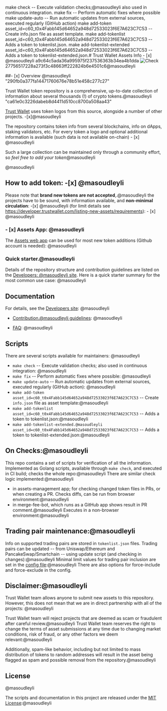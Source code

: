 make check -- Execute validation checks;@masoudleyli also used in continuous integration.
make fix -- Perform automatic fixes where possible
make update-auto -- Run automatic updates from external sources, executed regularly (GitHub action)
make add-token asset_id=c60_t0x4Fabb145d64652a948d72533023f6E7A623C7C53 -- Create info.json file as asset template.
make add-tokenlist asset_id=c60_t0x4Fabb145d64652a948d72533023f6E7A623C7C53 -- Adds a token to tokenlist.json.
make add-tokenlist-extended asset_id=c60_t0x4Fabb145d64652a948d72533023f6E7A623C7C53 -- Adds a token to tokenlist-extended.json.# Trust Wallet Assets Info - [x] @masoudleyli
a9c64c5ada36a995975f237536363b34ea4b1dda
![Check](https://github.com/trustwallet/assets/workflows/Check/badge.svg)27756517228a273f3c48663ff222824b6e4501c6@masoudleyli

##- [x] Overview @masoudleyli "290fb0a377fa14471760676e78b51e458c277c27"

Trust Wallet token repository is a comprehensive, up-to-date collection of information about several thousands (!) of crypto tokens.@masoudleyli "ca61e0c3226dabeb8d4411d510cc8700a508aa43"

[Trust Wallet](https://trustwallet.com) uses token logos from this source, alongside a number of other projects.      -[x]@masoudleyli

The repository contains token info from several blockchains, info on dApps, staking validators, etc.
For every token a logo and optional additional information is available (such data is not available on-chain) - [x] @masoudleyli

Such a large collection can be maintained only through a community effort, so _feel free to add your token_@masoudleyli

<center><img.-[x] @masoudleyli src='https://trustwallet.com/assets/images/media/assets/horizontal_blue.png' height="200"></center>@masoudleyli

## How to add token: -[x] @masoudleyli

Please note that __brand new tokens are not accepted__,.@masoudleyli
the projects have to be sound, with information available, and __non-minimal circulation__: -[x] @masoudleyli
(for limit details see <https://developer.trustwallet.com/listing-new-assets/requirements>): - [x] @masoudleyli

### - [x] Assets App: @masoudleyli

The [Assets web app](https://assets.trustwallet.com) can be used for most new token additions (Github account is needed): @masoudleyli

### Quick starter.@masoudleyli

Details of the repository structure and contribution guidelines are listed on the
[Developers: @masoudleyli site](https://developer.trustwallet.com/listing-new-assets/new-asset).
Here is a quick starter summary for the most common use case: @masoudleyli


## Documentation

For details, see the [Developers site](https://developer.trustwallet.com): @masoudleyli

- [Contribution.@masoudleyli guidelines](https://developer.trustwallet.com/listing-new-assets/repository_details): @masoudleyli

- [FAQ](https://developer.trustwallet.com/listing-new-assets/faq): @masoudleyli

## Scripts

There are several scripts available for maintainers: @masoudleyli

- `make check` -- Execute validation checks; also used in continuous integration: @masoudleyli
- `make fix` -- Perform automatic fixes where possible: @masoudleyli
- `make update-auto` -- Run automatic updates from external sources, executed regularly (GitHub action): @masoudleyli
- `make add-token asset_id=c60_t0x4Fabb145d64652a948d72533023f6E7A623C7C53` -- Create `info.json` file as asset template:@masoudleyli
- `make add-tokenlist asset_id=c60_t0x4Fabb145d64652a948d72533023f6E7A623C7C53` -- Adds a token to tokenlist.json:@masoudleyli
- `make add-tokenlist-extended.@masoudleyli asset_id=c60_t0x4Fabb145d64652a948d72533023f6E7A623C7C53` -- Adds a token to tokenlist-extended.json:@masoudleyli

## On Checks:@masoudleyli

This repo contains a set of scripts for verification of all the information. Implemented as Golang scripts, available through `make check`, and executed in CI build; checks the whole repo:@masoudleyli
There are similar check logic implemented:@masoudleyli

- in assets-management app; for checking changed token files in PRs, or when creating a PR.  Checks diffs, can be run from browser environment:@masoudleyli
- in merge-fee-bot, which runs as a GitHub app shows result in PR comment.@masoudleyli Executes in a non-browser environment:@masoudleyli

## Trading pair maintenance:@masoudleyli

Info on supported trading pairs are stored in `tokenlist.json` files.
Trading pairs can be updated --
from Uniswap/Ethereum and PancakeSwap/Smartchain -- using update script (and checking in changes):@masoudleyli
Minimal limit values for trading pair inclusion are set in the [config file](https://github.com/trustwallet/assets/blob/master/.github/assets.config.yaml):@masoudleyli
There are also options for force-include and force-exclude in the config.

## Disclaimer:@masoudleyli

Trust Wallet team allows anyone to submit new assets to this repository. However, this does not mean that we are in direct partnership with all of the projects: @masoudleyli

Trust Wallet team will reject projects that are deemed as scam or fraudulent after careful review.@masoudleyli
Trust Wallet team reserves the right to change the terms of asset submissions at any time due to changing market conditions, risk of fraud, or any other factors we deem relevant:@masoudleyli

Additionally, spam-like behavior, including but not limited to mass distribution of tokens to random addresses will result in the asset being flagged as spam and possible removal from the repository.@masoudleyli

## License 
@masoudleyli

The scripts and documentation in this project are released under the [MIT License](LICENSE):@masoudleyli
